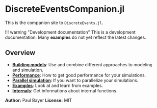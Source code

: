 # DiscreteEventsCompanion.jl

This is the companion site to `DiscreteEvents.jl`.

!!! warning "Development documentation"
    This is a development documentation. Many **examples**
    do not yet reflect the latest changes.

## Overview

- [**Building models**](approach.md): Use and combine different approaches to modeling and simulation.
- [**Performance**](performance.md): How to get good performance for your simulations.
- [**Parallel simulation**](parallel.md): If you want to parallelize your simulations.
- [**Examples**](examples/examples.md): Look at and learn from examples.
- [**Internals**](internals.md): Get informations about internal functions.


**Author:** Paul Bayer
**License:** MIT
